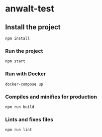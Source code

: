 # anwalt-test

## Install the project

```
npm install
```

### Run the project

```
npm start
```

### Run with Docker

```
docker-compose up
```

### Compiles and minifies for production

```
npm run build
```

### Lints and fixes files

```
npm run lint
```
